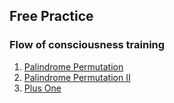 ## Free Practice
### Flow of consciousness training

1. [Palindrome Permutation](Easy/PalindromePermutation)
2. [Palindrome Permutation II](Medium/PalindromePermutationII)
3. [Plus One](Easy/PlusOne)
